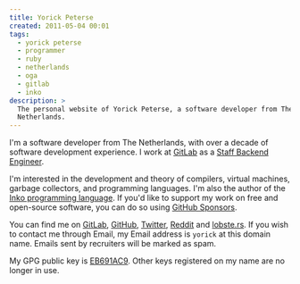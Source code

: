 ```yaml
---
title: Yorick Peterse
created: 2011-05-04 00:01
tags:
  - yorick peterse
  - programmer
  - ruby
  - netherlands
  - oga
  - gitlab
  - inko
description: >
  The personal website of Yorick Peterse, a software developer from The
  Netherlands.
---
```


I'm a software developer from The Netherlands, with over a decade of software
development experience. I work at [GitLab](https://gitlab.com) as a [Staff
Backend Engineer][staff-backend-engineer].

I'm interested in the development and theory of compilers, virtual machines,
garbage collectors, and programming languages. I'm also the author of the [Inko
programming language](https://inko-lang.org). If you'd like to support my work
on free and open-source software, you can do so using [GitHub
Sponsors][github-sponsors].

You can find me on [GitLab][@gitlab], [GitHub][@github], [Twitter][twitter],
[Reddit][reddit] and [lobste.rs][lobsters]. If you wish to contact me through
Email, my Email address is `yorick` at this domain name. Emails sent by
recruiters will be marked as spam.

My GPG public key is [EB691AC9][gpg-key]. Other keys registered on my name are
no longer in use.

[@github]: https://github.com/yorickpeterse/
[@gitlab]: https://gitlab.com/yorickpeterse
[gpg-key]: /gpg_key.txt
[reddit]: http://www.reddit.com/user/yorickpeterse
[staff-backend-engineer]: https://about.gitlab.com/job-families/engineering/backend-engineer/#staff-backend-engineer
[twitter]: http://twitter.com/yorickpeterse
[github-sponsors]: https://github.com/sponsors/YorickPeterse
[lobsters]: https://lobste.rs/u/yorickpeterse

